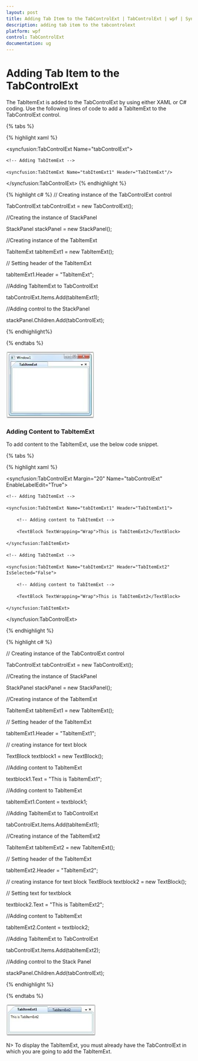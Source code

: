 ```yaml
---
layout: post
title: Adding Tab Item to the TabControlExt | TabControlExt | wpf | Syncfusion
description: adding tab item to the tabcontrolext
platform: wpf
control: TabControlExt
documentation: ug
---
```


# Adding Tab Item to the TabControlExt

The TabItemExt is added to the TabControlExt by using either XAML or C# coding. Use the following lines of code to add a TabItemExt to the TabControlExt control.

{% tabs %}

{% highlight xaml %}

<!-- Adding TabControlExt -->

<syncfusion:TabControlExt Name="tabControlExt">



    <!-- Adding TabItemExt -->

    <syncfusion:TabItemExt Name="tabItemExt1" Header="TabItemExt"/>

</syncfusion:TabControlExt>
{% endhighlight %}




{% highlight c# %}
// Creating instance of the TabControlExt control

TabControlExt tabControlExt = new TabControlExt();



//Creating the instance of StackPanel

StackPanel stackPanel = new StackPanel();



//Creating instance of the TabItemExt 

TabItemExt tabItemExt1 = new TabItemExt();



// Setting header of the TabItemExt

tabItemExt1.Header = "TabItemExt";



//Adding TabItemExt to TabControlExt

tabControlExt.Items.Add(tabItemExt1);



//Adding control to the StackPanel

stackPanel.Children.Add(tabControlExt);

{% endhighlight%}

{% endtabs %}

![](Adding-Tab-Item-to-the-TabControlExt_images/Adding-Tab-Item-to-the-TabControlExt_img1.jpeg)

### Adding Content to TabItemExt

To add content to the TabItemExt, use the below code snippet.

{% tabs %}

{% highlight xaml %}

<!-- Adding TabControlExt with CloseButtonType is Both -->

<syncfusion:TabControlExt Margin="20" Name="tabControlExt" EnableLabelEdit="True">

    <!-- Adding TabItemExt -->

    <syncfusion:TabItemExt Name="tabItemExt1" Header="TabItemExt1">

        <!-- Adding content to TabItemExt -->

        <TextBlock TextWrapping="Wrap">This is TabItemExt2</TextBlock>

    </syncfusion:TabItemExt>

    <!-- Adding TabItemExt -->

    <syncfusion:TabItemExt Name="tabItemExt2" Header="TabItemExt2" IsSelected="False">

        <!-- Adding content to TabItemExt -->

        <TextBlock TextWrapping="Wrap">This is TabItemExt2</TextBlock>

    </syncfusion:TabItemExt>

</syncfusion:TabControlExt>

{% endhighlight %}

{% highlight c# %}

// Creating instance of the TabControlExt control

TabControlExt tabControlExt = new TabControlExt();

//Creating the instance of StackPanel

StackPanel stackPanel = new StackPanel();

//Creating instance of the TabItemExt 

TabItemExt tabItemExt1 = new TabItemExt();

// Setting header of the TabItemExt

tabItemExt1.Header = "TabItemExt1";

// creating instance for text block

TextBlock textblock1 = new TextBlock();

//Adding content to TabItemExt

textblock1.Text = "This is TabItemExt1";

//Adding content to TabItemExt

tabItemExt1.Content = textblock1;

//Adding TabItemExt to TabControlExt

tabControlExt.Items.Add(tabItemExt1);

//Creating instance of the TabItemExt2 

TabItemExt tabItemExt2 = new TabItemExt();

// Setting header of the TabItemExt

tabItemExt2.Header = "TabItemExt2";

// creating instance for text block
TextBlock textblock2 = new TextBlock();

// Setting text for textblock

textblock2.Text = "This is TabItemExt2";

//Adding content to TabItemExt

tabItemExt2.Content = textblock2;

//Adding TabItemExt to TabControlExt

tabControlExt.Items.Add(tabItemExt2);

//Adding control to the Stack Panel

stackPanel.Children.Add(tabControlExt);
 
{% endhighlight %}

{% endtabs %}

![](Adding-Tab-Item-to-the-TabControlExt_images/Adding-Tab-Item-to-the-TabControlExt_img2.jpeg)

N> To display the TabItemExt, you must already have the TabControlExt in which you are going to add the TabItemExt.
